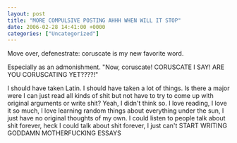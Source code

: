 ```yaml
---
layout: post
title: "MORE COMPULSIVE POSTING AHHH WHEN WILL IT STOP"
date: 2006-02-28 14:41:00 +0000
categories: ["Uncategorized"]
---
```


Move over, defenestrate: coruscate is my new favorite word.

Especially as an admonishment. "Now, coruscate! CORUSCATE I SAY! ARE YOU CORUSCATING YET????!" 

I should have taken Latin. I should have taken a lot of things. Is there a major were I can just read all kinds of shit but not have to try to come up with original arguments or write shit? Yeah, I didn't think so. I love reading, I love it so much, I love learning random things about everything under the sun, I just have no original thoughts of my own. I could listen to people talk about shit forever, heck I could talk about shit forever, I just can't START WRITING GODDAMN MOTHERFUCKING ESSAYS